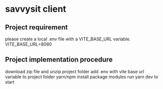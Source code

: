 # savvysit client
## Project requirement
please create a local .env file with a VITE_BASE_URL variable.
VITE_BASE_URL=8080

## Project implementation procedure
download zip file and unzip project folder
add .env with vite base url variable to project folder
yarn/npm install package modules
run yarn dev to start
